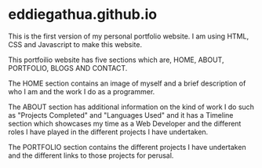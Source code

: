 # eddiegathua.github.io
This is the first version of my personal portfolio website. 
I am using HTML, CSS and Javascript to make this website. 

This portfoilio website has five sections which are, HOME, ABOUT, PORTFOLIO, BLOGS AND CONTACT.

The HOME section contains an image of myself and a brief description of who I am and the work I do as a programmer.

The ABOUT section has additional information on the kind of work I do such as "Projects Completed" and "Languages Used" and it has a Timeline section which showcases my time as a Web Developer and the different roles I have played in the different projects I have undertaken.

The PORTFOLIO section contains the different projects I have undertaken and the different links to those projects for perusal.
